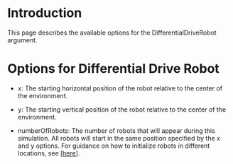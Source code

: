 # Introduction #

This page describes the available options for the DifferentialDriveRobot argument.

# Options for Differential Drive Robot #



  * x:  The starting horizontal position of the robot relative to the center of the environment.

  * y: The starting vertical position of the robot relative to the center of the environment.

  * numberOfRobots: The number of robots that will appear during this simulation.  All robots will start in the same position specified by the x and y options.  For guidance on how to initialize robots in different locations, see [[here](here.md)].


